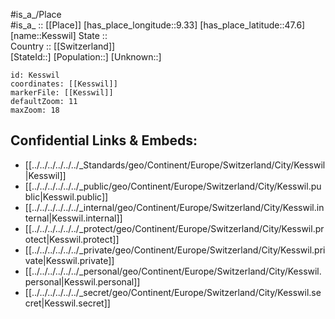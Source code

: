 ﻿---
location: [47.6,9.33] 
mapzoom: [7,12] 
mapmarker: city 
type: City
tags:
- geo/City


SpocWebEntityId: 31397
isDeleted: false
confidential: public

---
#is_a_/Place  
#is_a_ :: [[Place]] 
[has_place_longitude::9.33] 
[has_place_latitude::47.6] 
[name::Kesswil] 
State ::  
Country :: [[Switzerland]]  
[StateId::] 
[Population::] 
[Unknown::] 


```leaflet
id: Kesswil
coordinates: [[Kesswil]] 
markerFile: [[Kesswil]] 
defaultZoom: 11 
maxZoom: 18
```


## Confidential Links & Embeds: 
- [[../../../../../../_Standards/geo/Continent/Europe/Switzerland/City/Kesswil|Kesswil]] 
- [[../../../../../../_public/geo/Continent/Europe/Switzerland/City/Kesswil.public|Kesswil.public]] 
- [[../../../../../../_internal/geo/Continent/Europe/Switzerland/City/Kesswil.internal|Kesswil.internal]] 
- [[../../../../../../_protect/geo/Continent/Europe/Switzerland/City/Kesswil.protect|Kesswil.protect]] 
- [[../../../../../../_private/geo/Continent/Europe/Switzerland/City/Kesswil.private|Kesswil.private]] 
- [[../../../../../../_personal/geo/Continent/Europe/Switzerland/City/Kesswil.personal|Kesswil.personal]] 
- [[../../../../../../_secret/geo/Continent/Europe/Switzerland/City/Kesswil.secret|Kesswil.secret]] 
